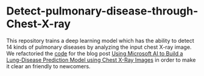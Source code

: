 # Detect-pulmonary-disease-through-Chest-X-ray
This repository trains a deep learning model which has the ability to detect 14 kinds of pulmonary diseases by analyzing the input chest X-ray image. We refactoried the [code](https://github.com/Azure/AzureChestXRay) for the blog post [Using Microsoft AI to Build a Lung-Disease Prediction Model using Chest X-Ray Images](https://blogs.technet.microsoft.com/machinelearning/2018/03/07/using-microsoft-ai-to-build-a-lung-disease-prediction-model-using-chest-x-ray-images/) in order to make it clear an friendly to newcomers.
